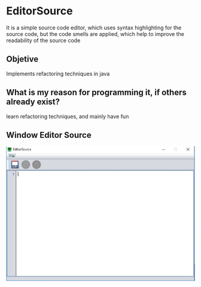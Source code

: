 # EditorSource
It is a simple source code editor, which uses syntax highlighting for the source code, but the code smells are applied, which help to improve the readability of the source code

## Objetive
Implements refactoring techniques in java

## What is my reason for programming it, if others already exist?
learn refactoring techniques, and mainly have fun

## Window Editor Source
![Revisar Recurso](sources/doc/EditorSourceWindow.JPG)